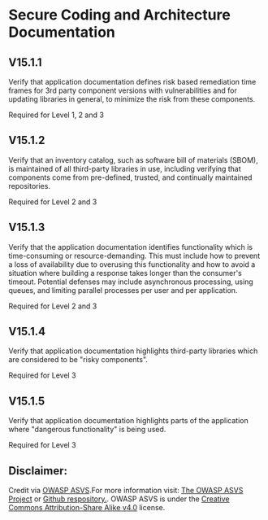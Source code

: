 #  Secure Coding and Architecture Documentation
## V15.1.1

Verify that application documentation defines risk based remediation time frames for 3rd party component versions with vulnerabilities and for updating libraries in general, to minimize the risk from these components.

Required for Level 1, 2 and 3

## V15.1.2

Verify that an inventory catalog, such as software bill of materials (SBOM), is maintained of all third-party libraries in use, including verifying that components come from pre-defined, trusted, and continually maintained repositories.

Required for Level 2 and 3

## V15.1.3

Verify that the application documentation identifies functionality which is time-consuming or resource-demanding. This must include how to prevent a loss of availability due to overusing this functionality and how to avoid a situation where building a response takes longer than the consumer's timeout. Potential defenses may include asynchronous processing, using queues, and limiting parallel processes per user and per application.

Required for Level 2 and 3

## V15.1.4

Verify that application documentation highlights third-party libraries which are considered to be "risky components".

Required for Level 3

## V15.1.5

Verify that application documentation highlights parts of the application where "dangerous functionality" is being used.

Required for Level 3

## Disclaimer:

Credit via [OWASP ASVS](https://owasp.org/www-project-application-security-verification-standard/).For more information visit: [The OWASP ASVS Project](https://owasp.org/www-project-application-security-verification-standard/) or [Github respository.](https://github.com/OWASP/ASVS). OWASP ASVS is under the [Creative Commons Attribution-Share Alike v4.0](https://github.com/OWASP/ASVS/blob/v5.0.0/LICENSE.md) license.

